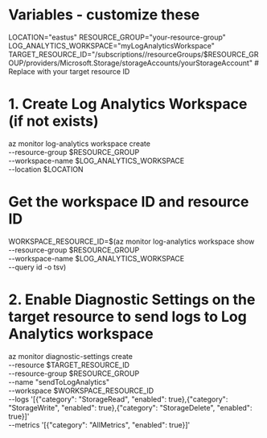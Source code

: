 # Variables - customize these
LOCATION="eastus"
RESOURCE_GROUP="your-resource-group"
LOG_ANALYTICS_WORKSPACE="myLogAnalyticsWorkspace"
TARGET_RESOURCE_ID="/subscriptions/<subscription-id>/resourceGroups/$RESOURCE_GROUP/providers/Microsoft.Storage/storageAccounts/yourStorageAccount"  # Replace with your target resource ID

# 1. Create Log Analytics Workspace (if not exists)
az monitor log-analytics workspace create \
  --resource-group $RESOURCE_GROUP \
  --workspace-name $LOG_ANALYTICS_WORKSPACE \
  --location $LOCATION

# Get the workspace ID and resource ID
WORKSPACE_RESOURCE_ID=$(az monitor log-analytics workspace show \
  --resource-group $RESOURCE_GROUP \
  --workspace-name $LOG_ANALYTICS_WORKSPACE \
  --query id -o tsv)

# 2. Enable Diagnostic Settings on the target resource to send logs to Log Analytics workspace
az monitor diagnostic-settings create \
  --resource $TARGET_RESOURCE_ID \
  --resource-group $RESOURCE_GROUP \
  --name "sendToLogAnalytics" \
  --workspace $WORKSPACE_RESOURCE_ID \
  --logs '[{"category": "StorageRead", "enabled": true},{"category": "StorageWrite", "enabled": true},{"category": "StorageDelete", "enabled": true}]' \
  --metrics '[{"category": "AllMetrics", "enabled": true}]'

